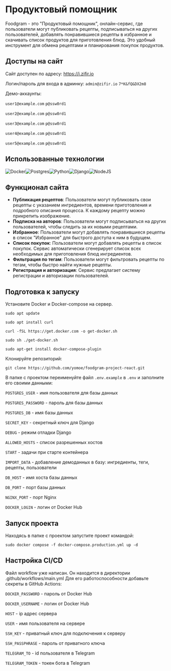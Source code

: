 # Продуктовый помощник

Foodgram - это "Продуктовый помощник", онлайн-сервис, где пользователи могут публиковать рецепты, подписываться на других пользователей, добавлять понравившиеся рецепты в избранное и скачивать список продуктов для приготовления блюд. Это удобный инструмент для обмена рецептами и планирования покупок продуктов.
## Доступы на сайт

Сайт доступен по адресу: https://i.zifir.io

Логин/пароль для входа в админку: `admin@zifir.io` `7*K&fQ&DX2m8`

Демо-аккаунты:

`user1@example.com` `p@ssw0rd1`

`user2@example.com` `p@ssw0rd1`

`user3@example.com` `p@ssw0rd1`

`user4@example.com` `p@ssw0rd1`

`user5@example.com` `p@ssw0rd1`

## Использованные технологии

![Docker](https://img.shields.io/badge/Docker-2496ed?style=for-the-badge&logo=docker&logoColor=white)![Postgres](https://img.shields.io/badge/Postgres-336791?style=for-the-badge&logo=Postgresql&logoColor=white)![Python](https://img.shields.io/badge/Python-30363d?style=for-the-badge&logo=Python&logoColor=yellow)![Django](https://img.shields.io/badge/Django-103e2e?style=for-the-badge&logo=Django&logoColor=white)![NodeJS](https://img.shields.io/badge/NodeJS-404137?style=for-the-badge&logo=Node.JS&logoColor=83cd29)

## Функционал сайта

* **Публикация рецептов**: Пользователи могут публиковать свои рецепты с указанием ингредиентов, времени приготовления и подробного описания процесса. К каждому рецепту можно прикрепить изображение.
* **Подписка на авторов**: Пользователи могут подписываться на других пользователей, чтобы следить за их новыми рецептами.
* **Избранное**: Пользователи могут добавлять понравившиеся рецепты в список "Избранное" для быстрого доступа к ним в будущем.
* **Список покупок**: Пользователи могут добавлять рецепты в список покупок. Сервис автоматически сгенерирует список всех необходимых для приготовления блюд ингредиентов.
* **Фильтрация по тегам**: Пользователи могут фильтровать рецепты по тегам, чтобы быстро найти нужные рецепты.
* **Регистрация и авторизация**: Сервис предлагает систему регистрации и авторизации пользователей.

## Подготовка к запуску

Установите Docker и Docker-compose на сервер.
```
sudo apt update
```
```
sudo apt install curl
``` 
```
curl -fSL https://get.docker.com -o get-docker.sh
```
```
sudo sh ./get-docker.sh
```
```
sudo apt-get install docker-compose-plugin
```

Клонируйте репозиторий:
```
git clone https://github.com/yomoe/foodgram-project-react.git
```
В папке с проектом переименуйте файл `.env.example` в `.env` и заполните его своими данными:

`POSTGRES_USER` - имя пользователя для базы данных

`POSTGRES_PASSWORD` - пароль для базы данных

`POSTGRES_DB` - имя базы данных

`SECRET_KEY` - секретный ключ для Django

`DEBUG` - режим отладки Django

`ALLOWED_HOSTS` - список разрешенных хостов

`START` - задачи при старте контейнера

`IMPORT_DATA` - добавление демоданных в базу: ингредиенты, теги, рецепты, пользователи

`DB_HOST` - имя хоста базы данных

`DB_PORT` - порт базы данных

`NGINX_PORT` - порт Nginx

`DOCKER_LOGIN` - логин от Docker Hub

## Запуск проекта

Находясь в папке с проектом запустите проект командой:
```
sudo docker compose -f docker-compose.production.yml up -d
```

## Настройка CI/CD
Файл workflow уже написан. Он находится в директории .github/workflows/main.yml
Для его работоспособности добавьте секреты в GitHub Actions:

`DOCKER_PASSWORD` - пароль от Docker Hub

`DOCKER_USERNAME` - логин от Docker Hub

`HOST` - ip адрес сервера

`USER` - имя пользователя на сервере

`SSH_KEY` - приватный ключ для подключения к серверу

`SSH_PASSPHRASE` - пароль от приватного ключа

`TELEGRAM_TO` - id пользователя в Telegram

`TELEGRAM_TOKEN` - токен бота в Telegram
